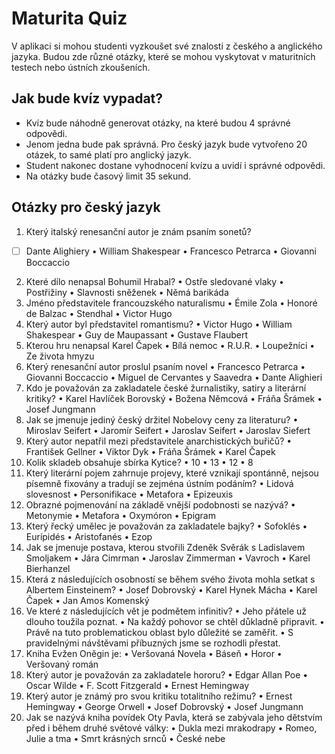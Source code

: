 # Maturita Quiz
V aplikaci si mohou studenti vyzkoušet své znalosti z českého a anglického jazyka. Budou zde různé otázky, které se mohou vyskytovat v maturitních testech nebo ústních zkoušeních.
## Jak bude kvíz vypadat?
- Kvíz bude náhodně generovat otázky, na které budou 4 správné odpovědi. 
- Jenom jedna bude pak správná. Pro český jazyk bude vytvořeno 20 otázek, to samé platí pro anglický jazyk.
-  Student nakonec dostane vyhodnocení kvízu a  uvidí i správné odpovědi. 
-  Na otázky bude časový limit 35 sekund.
## Otázky pro český jazyk
1.	Který italský renesanční autor je znám psaním sonetů?
- [ ] Dante Alighiery
  •	William Shakespear
  •	Francesco Petrarca
  •	Giovanni Boccaccio
2.	Které dílo nenapsal Bohumil Hrabal?
  •	Ostře sledované vlaky
  •	Postřižiny
  •	Slavnosti sněženek
  •	Němá barikáda
3.	Jméno představitele francouzského naturalismu
•	Émile Zola
•	Honoré de Balzac
•	Stendhal
•	Victor Hugo
4.	Který autor byl představitel romantismu?
•	Victor Hugo
•	William Shakespear
•	Guy de Maupassant
•	Gustave Flaubert
5.	Kterou hru nenapsal Karel Čapek
•	Bílá nemoc
•	R.U.R.
•	Loupežníci
•	Ze života hmyzu
6.	Který renesanční autor proslul psaním novel
•	Francesco Petrarca
•	Giovanni Boccaccio
•	Miguel de Cervantes y Saavedra
•	Dante Alighieri
7.	Kdo je považován za zakladatele české žurnalistiky, satiry a literární kritiky?
•	Karel Havlíček Borovský
•	Božena Němcová
•	Fráňa Šrámek
•	Josef Jungmann
8.	Jak se jmenuje jediný český držitel Nobelovy ceny za literaturu?
•	Miroslav Seifert
•	Jaromír Seifert
•	Jaroslav Seifert
•	Jaroslav Siefert
9.	Který autor nepatřil mezi představitele anarchistických buřičů?
•	František Gellner
•	Viktor Dyk
•	Fráňa Šrámek
•	Karel Čapek
10.	Kolik skladeb obsahuje sbírka Kytice?
•	10
•	13
•	12
•	8
11.	Který literární pojem zahrnuje projevy, které vznikají spontánně, nejsou písemně fixovány a tradují se zejména ústním podáním?
•	Lidová slovesnost
•	Personifikace
•	Metafora
•	Epizeuxis
12.	Obrazné pojmenování na základě vnější podobnosti se nazývá?
•	Metonymie
•	Metafora
•	Oxymóron
•	Epigram
13.	Který řecký umělec je považován za zakladatele bajky?
•	Sofoklés
•	Eurípidés
•	Aristofanés
•	Ezop
14.	Jak se jmenuje postava, kterou stvořili Zdeněk Svěrák s Ladislavem Smoljakem
•	Jára Cimrman
•	Jaroslav Zimmerman
•	Vavroch
•	Karel Bierhanzel
15.	Která z následujících osobností se během svého života mohla setkat s Albertem Einsteinem?
•	Josef Dobrovský
•	Karel Hynek Mácha
•	Karel Čapek
•	Jan Amos Komenský
16.	Ve které z následujících vět je podmětem infinitiv?
•	Jeho přátele už dlouho toužila poznat.
•	Na každý pohovor se chtěl důkladně připravit.
•	Právě na tuto problematickou oblast bylo důležité se zaměřit.
•	S pravidelnými návštěvami příbuzných jsme se rozhodli přestat.
17.	Kniha Evžen Oněgin je:
•	Veršovaná Novela
•	Báseň
•	Horor
•	Veršovaný román
18.	Který autor je považován za zakladatele hororu?
•	Edgar Allan Poe
•	Oscar Wilde
•	F. Scott Fitzgerald
•	Ernest Hemingway
19.	Který autor je známý pro svou kritiku totalitního režimu?
•	Ernest Hemingway
•	George Orwell
•	Josef Dobrovský
•	Josef Jungmann
20.	Jak se nazývá kniha povídek Oty Pavla, která se zabývala jeho dětstvím před i během druhé světové války:
•	Dukla mezi mrakodrapy
•	Romeo, Julie a tma
•	Smrt krásných srnců
•	České nebe
